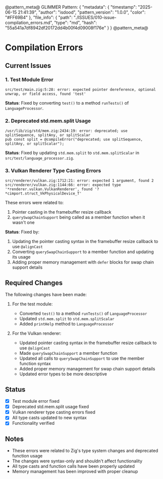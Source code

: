 @pattern_meta@
GLIMMER Pattern:
{
  "metadata": {
    "timestamp": "2025-06-15 21:41:39",
    "author": "isdood",
    "pattern_version": "1.0.0",
    "color": "#FF69B4"
  },
  "file_info": {
    "path": "./ISSUES/010-issue-compilation_errors.md",
    "type": "md",
    "hash": "55a541a7df8942df20172dd4b00f4d09008f176e"
  }
}
@pattern_meta@

# Compilation Errors

## Current Issues

### 1. Test Module Error
```
src/test/main.zig:5:28: error: expected pointer dereference, optional unwrap, or field access, found 'test'
```

**Status**: Fixed by converting `test()` to a method `runTests()` of `LanguageProcessor`.

### 2. Deprecated std.mem.split Usage
```
/usr/lib/zig/std/mem.zig:2434:19: error: deprecated; use splitSequence, splitAny, or splitScalar
pub const split = @compileError("deprecated; use splitSequence, splitAny, or splitScalar");
```

**Status**: Fixed by updating `std.mem.split` to `std.mem.splitScalar` in `src/test/language_processor.zig`.

### 3. Vulkan Renderer Type Casting Errors
```
src/renderer/vulkan.zig:1712:21: error: expected 1 argument, found 2
src/renderer/vulkan.zig:1144:66: error: expected type '*renderer.vulkan.VulkanRenderer', found '?*cimport.struct_VkPhysicalDevice_T'
```

These errors were related to:
1. Pointer casting in the framebuffer resize callback
2. `querySwapChainSupport` being called as a member function when it wasn't one

**Status**: Fixed by:
1. Updating the pointer casting syntax in the framebuffer resize callback to use `@alignCast`
2. Converting `querySwapChainSupport` to a member function and updating its usage
3. Adding proper memory management with `defer` blocks for swap chain support details

## Required Changes

The following changes have been made:

1. For the test module:
   - Converted `test()` to a method `runTests()` of `LanguageProcessor`
   - Updated `std.mem.split` to `std.mem.splitScalar`
   - Added `printHelp` method to `LanguageProcessor`

2. For the Vulkan renderer:
   - Updated pointer casting syntax in the framebuffer resize callback to use `@alignCast`
   - Made `querySwapChainSupport` a member function
   - Updated all calls to `querySwapChainSupport` to use the member function syntax
   - Added proper memory management for swap chain support details
   - Updated error types to be more descriptive

## Status
- [x] Test module error fixed
- [x] Deprecated std.mem.split usage fixed
- [x] Vulkan renderer type casting errors fixed
- [x] All type casts updated to new syntax
- [x] Functionality verified

## Notes
- These errors were related to Zig's type system changes and deprecated function usage
- The changes were syntax-only and shouldn't affect functionality
- All type casts and function calls have been properly updated
- Memory management has been improved with proper cleanup 